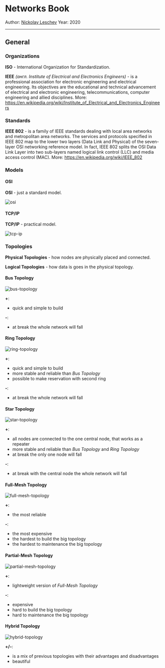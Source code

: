 # Networks Book

Author: [Nickolay Leschev](https://github.com/DeMysteriisMundi)
Year: 2020

---

## General

### Organizations

**ISO** - International Organization for Standardization. 

**IEEE** *(англ. Institute of Electrical and Electronics Engineers)* - is a professional association for electronic engineering and electrical engineering. Its objectives are the educational and technical advancement of electrical and electronic engineering, telecommunications, computer engineering and allied disciplines.
More: https://en.wikipedia.org/wiki/Institute_of_Electrical_and_Electronics_Engineers

### Standards

**IEEE 802** - is a family of IEEE standards dealing with local area networks and metropolitan area networks. The services and protocols specified in IEEE 802 map to the lower two layers (Data Link and Physical) of the seven-layer OSI networking reference model. In fact, IEEE 802 splits the OSI Data Link Layer into two sub-layers named logical link control (LLC) and media access control (MAC).
More: https://en.wikipedia.org/wiki/IEEE_802

### Models

#### OSI

**OSI** - just a standard model.

![osi](images/models/osi.png)

#### TCP/IP

**TCP/IP** - practical model.

![tcp-ip](images/models/tcp-ip.jpg)

### Topologies

**Physical Topologies** - how nodes are physically placed and connected.

**Logical Topologies** - how data is goes in the physical topology.

#### Bus Topology

![bus-topology](images/topologies/bus-topology.jpg)

**+**:

- quick and simple to build

**-**:

- at break the whole network will fall

#### Ring Topology

![ring-topology](images/topologies/ring-topology.jpg)

**+**:

- quick and simple to build
- more stable and reliable than *Bus Topology*
- possible to make reservation with second ring

**-**:

- at break the whole network will fall

#### Star Topology

![star-topology](images/topologies/star-topology.jpg)



**+**:

- all nodes are connected to the one central node, that works as a repeater 
- more stable and reliable than *Bus Topology* and *Ring Topology*
- at break the only one node will fall

**-**:

- at break with the central node the whole network will fall

#### Full-Mesh Topology

![full-mesh-topology](images/topologies/full-mesh-topology.jpg)

**+**:

- the most reliable

**-**:

- the most expensive
- the hardest to build the big topology
- the hardest to maintenance the big topology

#### Partial-Mesh Topology

![partial-mesh-topology](images/topologies/partial-mesh-topology.jpg)

**+**:

- lightweight version of *Full-Mesh Topology*

**-**:

- expensive
- hard to build the big topology
- hard to maintenance the big topology

#### Hybrid Topology

![hybrid-topology](images/topologies/hybrid-topology.jpg)

**+/-**:

- is a mix of previous topologies with their advantages and disadvantages
- beautiful




